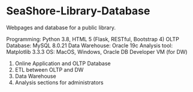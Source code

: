 # SeaShore-Library-Database
Webpages and database for a public library.

Programming: Python 3.8, HTML 5 (Flask, RESTful, Bootstrap 4)
OLTP Database: MySQL 8.0.21
Data Warehouse: Oracle  19c
Analysis tool: Matplotlib 3.3.3
OS: MacOS, Windows, Oracle DB Developer VM (for DW)

1. Online Application and OLTP Database
2. ETL between OLTP and DW
3. Data Warehouse
4. Analysis sections for administrators
